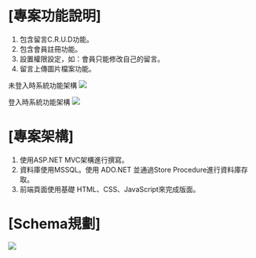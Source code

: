 # [專案功能說明]
1. 包含留言C.R.U.D功能。
2. 包含會員註冊功能。
3. 設置權限設定，如：會員只能修改自己的留言。 
4. 留言上傳圖片檔案功能。

未登入時系統功能架構
![](https://imgur.com/TbQmj7w)

登入時系統功能架構
![](https://imgur.com/v6ilZXR)

# [專案架構]
1. 使用ASP.NET MVC架構進行撰寫。
2. 資料庫使用MSSQL。使用 ADO.NET 並通過Store Procedure進行資料庫存取。
3. 前端頁面使用基礎 HTML、CSS、JavaScript來完成版面。

# [Schema規劃]
![](https://imgur.com/dkvteij)
